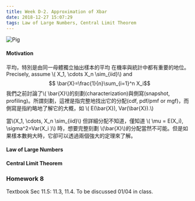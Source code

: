 ```yaml
---
title: Week D-2. Approximation of Xbar
date: 2018-12-27 15:07:29
tags: Law of Large Numbers, Central Limit Theorem
---
```

![Pig](https://woolwoolfelt.com/wp-content/uploads/2017/07/pinkoipig-1.jpg)
#### Motivation
平均，特別是由同一母體獨立抽出樣本的平均
在機率與統計中都有重要的地位。Precisely, assume \\( X_1, \cdots X_n \sim_{iid}\\) and 
$$ \bar{X}=\frac{1}{n}\sum_{i=1}^n X_i$$
我們之前討論了\\( \bar{X}\\)的刻劃(characterization)與側寫(snapshot, profiling)。所謂刻劃，這裡是指完整地找出它的分配(cdf, pdf/pmf or mgf)，而側寫是指約略地了解它的大概，如 \\( E(\bar{X}), Var(\bar{X}).\\)

當\\(X_1, \cdots, X_n \sim_{iid}\\) 但詳細分配不知道，僅知道 
\\( \mu = E(X_i), \sigma^2=Var(X_i )\\) 時，想要完整刻劃 \\(\bar{X}\\)的分配當然不可能。但是如果樣本數夠大時，它卻可以透過兩個強大的定理來了解。

#### Law of Large Numbers
#### Central Limit Theorem

### Homework  8
Textbook Sec 11.5: 11.3, 11.4. To be discussed 01/04 in class.

